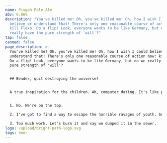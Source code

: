 ```yaml
---
name: Pisgah Pale Ale
abv: 6.66%
description: "You've killed me! Oh, you've killed me! Oh, how I wish I could
  believe or understand that! There's only one reasonable course of action now:
  kill Flexo! Do a flip! Look, everyone wants to be like Germany, but do we
  really have the pure strength of 'will'?"
tap: false
canned: false
page_description: >-
  You've killed me! Oh, you've killed me! Oh, how I wish I could believe or
  understand that! There's only one reasonable course of action now: kill Flexo!
  Do a flip! Look, everyone wants to be like Germany, but do we really have the
  pure strength of 'will'?


  ## Bender, quit destroying the universe!


  A true inspiration for the children. Ah, computer dating. It's like pimping, but you rarely have to use the phrase "upside your head." Kids don't turn rotten just from watching TV. Enough about your promiscuous mother, Hermes! We have bigger problems.


  1. No. We're on the top.

  2. I've got to find a way to escape the horrible ravages of youth. Suddenly, I'm going to the bathroom like clockwork, every three hours. And those jerks at Social Security stopped sending me checks. Now 'I'' have to pay ''them'!

  3. Too much work. Let's burn it and say we dumped it in the sewer.
logo: /upload/bright-path-logo.svg
tags: beer
---
```


